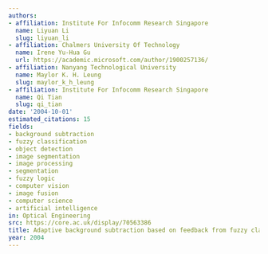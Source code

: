 ```yaml
---
authors:
- affiliation: Institute For Infocomm Research Singapore
  name: Liyuan Li
  slug: liyuan_li
- affiliation: Chalmers University Of Technology
  name: Irene Yu-Hua Gu
  url: https://academic.microsoft.com/author/1900257136/
- affiliation: Nanyang Technological University
  name: Maylor K. H. Leung
  slug: maylor_k_h_leung
- affiliation: Institute For Infocomm Research Singapore
  name: Qi Tian
  slug: qi_tian
date: '2004-10-01'
estimated_citations: 15
fields:
- background subtraction
- fuzzy classification
- object detection
- image segmentation
- image processing
- segmentation
- fuzzy logic
- computer vision
- image fusion
- computer science
- artificial intelligence
in: Optical Engineering
src: https://core.ac.uk/display/70563386
title: Adaptive background subtraction based on feedback from fuzzy classification
year: 2004
---
```

